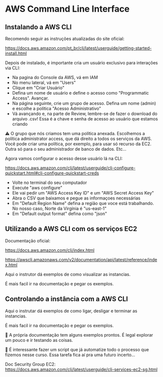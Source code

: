# AWS Command Line Interface

## Instalando a AWS CLI

Recomendo seguir as instruções atualizadas do site oficial: 

<https://docs.aws.amazon.com/pt_br/cli/latest/userguide/getting-started-install.html>

Depois de instalado, é importante cria um usuário exclusivo para interações via CLI:

* Na pagina do Console da AWS, vá em IAM
* No menu lateral, vá em "Users"
* Clique em "Criar Usuário"
* Defina um nome de usuário e define o acesso como "Programmatic Access". Avançar.
* Na página seguinte, crie um grupo de acesso. Defina um nome (admin) e escolhe a política "Acesso Administrativo" 
* Vá avançando e, na parte de Review, lembre-se de fazer o download do arquivo .csv! Essa é a chave e senha de acesso ao usuário que estamos criando

⚠️ O grupo que nós criamos tem uma política anexada. 
Escolhemos a política administrator access, que dá direito a todos os serviços da AWS. 
Você pode criar uma política, por exemplo, para usar só recurso da EC2. 
Outra só para o seu administrador de banco de dados. Etc...

Agora vamos configurar o acesso desse usuário lá na CLI:

<https://docs.aws.amazon.com/cli/latest/userguide/cli-configure-quickstart.html#cli-configure-quickstart-creds>

* Volte no terminal do seu computador
* Execute "aws configure"
* Ele vai pedir um "AWS Access Key ID" e um "AWS Secret Access Key"
* Abra o CSV que baixamos e pegue as informaçoes necessárias
* Em "Default Region Name" defina a região que voce está trabalhando. No nosso caso, Norte da Virgínia é "us-east-1"
* Em "Default output format" defina como "json"

## Utilizando a AWS CLI com os serviços EC2

Documentação oficial: 

<https://docs.aws.amazon.com/cli/index.html>

<https://awscli.amazonaws.com/v2/documentation/api/latest/reference/index.html>

Aqui o instrutor dá exemplos de como visualizar as instancias.

É mais facil ir na documentação e pegar os exemplos.

## Controlando a instância com a AWS CLI

Aqui o instrutar dá exemplos de como ligar, desligar e terminar as instancias.

É mais facil ir na documentação e pegar os exemplos.

📌 A própria documentação tem alguns exemplos prontos.
É legal explorar um pouco e ir testando as coisas.

📌 É interessante fazer um script que já automatize todo o processo que fizemos nesse curso. 
Essa tarefa fica aí pra uma futuro incerto...

Doc Security Group EC2: 
<https://docs.aws.amazon.com/cli/latest/userguide/cli-services-ec2-sg.html>
